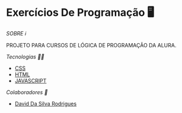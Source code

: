 

# Exercícios De Programação 🖥️

*SOBRE ℹ️*

PROJETO PARA CURSOS DE LÓGICA DE PROGRAMAÇÃO DA ALURA.

*Tecnologias 👨‍💻*

- [CSS](https://www.w3schools.com/css/)
- [HTML](https://www.w3schools.com/html/)
- [JAVASCRIPT](https://www.w3schools.com/js/)

*Colaboradores 🤝*

- [David Da Silva Rodrigues](https://github.com/davidrd21)


